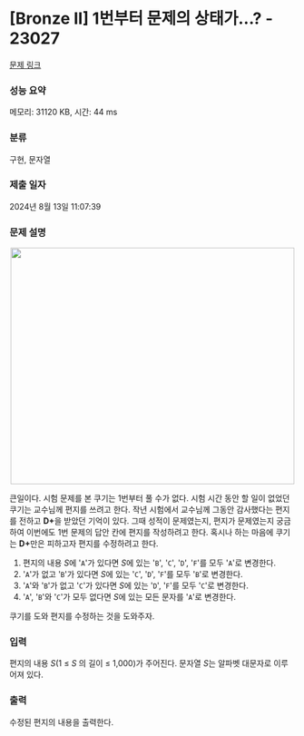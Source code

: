 # [Bronze II] 1번부터 문제의 상태가…? - 23027 

[문제 링크](https://www.acmicpc.net/problem/23027) 

### 성능 요약

메모리: 31120 KB, 시간: 44 ms

### 분류

구현, 문자열

### 제출 일자

2024년 8월 13일 11:07:39

### 문제 설명

<p style="text-align: center;"><img alt="" src="https://upload.acmicpc.net/4873cb09-8c7c-4425-9736-39fd62ba48ed/-/preview/" style="height: 417px; width: 500px;"></p>

<p>큰일이다. 시험 문제를 본 쿠기는 1번부터 풀 수가 없다. 시험 시간 동안 할 일이 없었던 쿠기는 교수님께 편지를 쓰려고 한다. 작년 시험에서 교수님께 그동안 감사했다는 편지를 전하고 <strong>D+</strong>을 받았던 기억이 있다. 그때 성적이 문제였는지, 편지가 문제였는지 궁금하여 이번에도 1번 문제의 답안 칸에 편지를 작성하려고 한다. 혹시나 하는 마음에 쿠기는 <strong>D+</strong>만은 피하고자 편지를 수정하려고 한다.</p>

<ol>
	<li>편지의 내용 <em>S</em>에 '<code>A</code>'가 있다면 <em>S</em>에 있는 '<code>B</code>', '<code>C</code>', '<code>D</code>', '<code>F</code>'를 모두 '<code>A</code>'로 변경한다.</li>
	<li>'<code>A</code>'가 없고 '<code>B</code>'가 있다면 <em>S</em>에 있는 '<code>C</code>', '<code>D</code>', '<code>F</code>'를 모두 '<code>B</code>'로 변경한다.</li>
	<li>'<code>A</code>'와 '<code>B</code>'가 없고 '<code>C</code>'가 있다면 <em>S</em>에 있는 '<code>D</code>', '<code>F</code>'를 모두 '<code>C</code>'로 변경한다.</li>
	<li>'<code>A</code>', '<code>B</code>'와 '<code>C</code>'가 모두 없다면 <em>S</em>에 있는 모든 문자를 '<code>A</code>'로 변경한다.</li>
</ol>

<p>쿠기를 도와 편지를 수정하는 것을 도와주자.</p>

### 입력 

 <p>편지의 내용 <em>S</em>(1 ≤ <em>S </em>의 길이 ≤ 1,000)가 주어진다. 문자열 <em>S</em>는 알파벳 대문자로 이루어져 있다.</p>

### 출력 

 <p>수정된 편지의 내용을 출력한다.</p>

